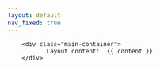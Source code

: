 ```yaml
---
layout: default
nav_fixed: true
---
```

        <div class="main-container">
               Layout content:  {{ content }}
        </div>
